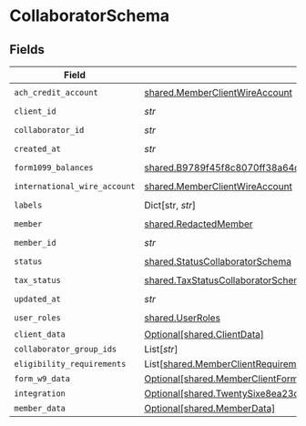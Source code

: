 # CollaboratorSchema


## Fields

| Field                                                                                                                                                                                      | Type                                                                                                                                                                                       | Required                                                                                                                                                                                   | Description                                                                                                                                                                                |
| ------------------------------------------------------------------------------------------------------------------------------------------------------------------------------------------ | ------------------------------------------------------------------------------------------------------------------------------------------------------------------------------------------ | ------------------------------------------------------------------------------------------------------------------------------------------------------------------------------------------ | ------------------------------------------------------------------------------------------------------------------------------------------------------------------------------------------ |
| `ach_credit_account`                                                                                                                                                                       | [shared.MemberClientWireAccount](../../models/shared/memberclientwireaccount.md)                                                                                                           | :heavy_check_mark:                                                                                                                                                                         | N/A                                                                                                                                                                                        |
| `client_id`                                                                                                                                                                                | *str*                                                                                                                                                                                      | :heavy_check_mark:                                                                                                                                                                         | N/A                                                                                                                                                                                        |
| `collaborator_id`                                                                                                                                                                          | *str*                                                                                                                                                                                      | :heavy_check_mark:                                                                                                                                                                         | N/A                                                                                                                                                                                        |
| `created_at`                                                                                                                                                                               | *str*                                                                                                                                                                                      | :heavy_check_mark:                                                                                                                                                                         | N/A                                                                                                                                                                                        |
| `form1099_balances`                                                                                                                                                                        | [shared.B9789f45f8c8070ff38a64d80c2e4a8732ddaf329e46546474400d26f84c0f1c](../../models/shared/b9789f45f8c8070ff38a64d80c2e4a8732ddaf329e46546474400d26f84c0f1c.md)                         | :heavy_check_mark:                                                                                                                                                                         | N/A                                                                                                                                                                                        |
| `international_wire_account`                                                                                                                                                               | [shared.MemberClientWireAccount](../../models/shared/memberclientwireaccount.md)                                                                                                           | :heavy_check_mark:                                                                                                                                                                         | N/A                                                                                                                                                                                        |
| `labels`                                                                                                                                                                                   | Dict[str, *str*]                                                                                                                                                                           | :heavy_check_mark:                                                                                                                                                                         | N/A                                                                                                                                                                                        |
| `member`                                                                                                                                                                                   | [shared.RedactedMember](../../models/shared/redactedmember.md)                                                                                                                             | :heavy_check_mark:                                                                                                                                                                         | N/A                                                                                                                                                                                        |
| `member_id`                                                                                                                                                                                | *str*                                                                                                                                                                                      | :heavy_check_mark:                                                                                                                                                                         | N/A                                                                                                                                                                                        |
| `status`                                                                                                                                                                                   | [shared.StatusCollaboratorSchema](../../models/shared/statuscollaboratorschema.md)                                                                                                         | :heavy_check_mark:                                                                                                                                                                         | N/A                                                                                                                                                                                        |
| `tax_status`                                                                                                                                                                               | [shared.TaxStatusCollaboratorSchema](../../models/shared/taxstatuscollaboratorschema.md)                                                                                                   | :heavy_check_mark:                                                                                                                                                                         | N/A                                                                                                                                                                                        |
| `updated_at`                                                                                                                                                                               | *str*                                                                                                                                                                                      | :heavy_check_mark:                                                                                                                                                                         | N/A                                                                                                                                                                                        |
| `user_roles`                                                                                                                                                                               | [shared.UserRoles](../../models/shared/userroles.md)                                                                                                                                       | :heavy_check_mark:                                                                                                                                                                         | N/A                                                                                                                                                                                        |
| `client_data`                                                                                                                                                                              | [Optional[shared.ClientData]](../../models/shared/clientdata.md)                                                                                                                           | :heavy_minus_sign:                                                                                                                                                                         | N/A                                                                                                                                                                                        |
| `collaborator_group_ids`                                                                                                                                                                   | List[*str*]                                                                                                                                                                                | :heavy_minus_sign:                                                                                                                                                                         | N/A                                                                                                                                                                                        |
| `eligibility_requirements`                                                                                                                                                                 | List[[shared.MemberClientRequirementResponse](../../models/shared/memberclientrequirementresponse.md)]                                                                                     | :heavy_minus_sign:                                                                                                                                                                         | N/A                                                                                                                                                                                        |
| `form_w9_data`                                                                                                                                                                             | [Optional[shared.MemberClientFormW9Info]](../../models/shared/memberclientformw9info.md)                                                                                                   | :heavy_minus_sign:                                                                                                                                                                         | N/A                                                                                                                                                                                        |
| `integration`                                                                                                                                                                              | [Optional[shared.TwentySixe8ea23ccb1e007e7d6560175c7e75c768dac34727b7fe1d834ca24b8221ef4]](../../models/shared/twentysixe8ea23ccb1e007e7d6560175c7e75c768dac34727b7fe1d834ca24b8221ef4.md) | :heavy_minus_sign:                                                                                                                                                                         | N/A                                                                                                                                                                                        |
| `member_data`                                                                                                                                                                              | [Optional[shared.MemberData]](../../models/shared/memberdata.md)                                                                                                                           | :heavy_minus_sign:                                                                                                                                                                         | N/A                                                                                                                                                                                        |